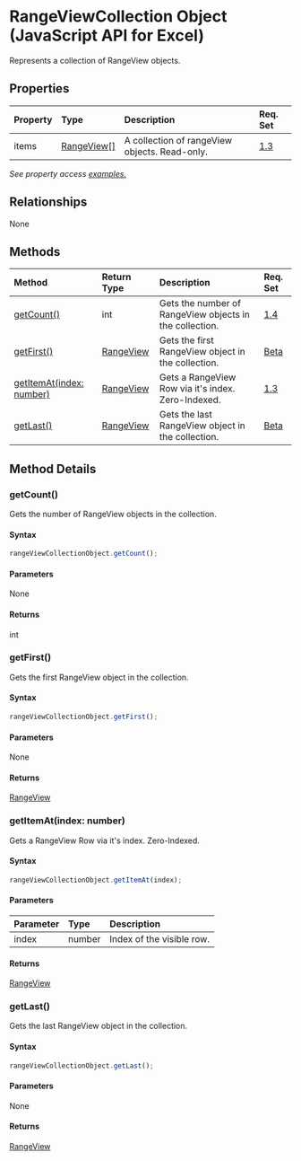 # RangeViewCollection Object (JavaScript API for Excel)

Represents a collection of RangeView objects.

## Properties

| Property	   | Type	|Description| Req. Set|
|:---------------|:--------|:----------|:----|
|items|[RangeView[]](rangeview.md)|A collection of rangeView objects. Read-only.|[1.3](../requirement-sets/excel-api-requirement-sets.md)|

_See property access [examples.](#property-access-examples)_

## Relationships
None


## Methods

| Method		   | Return Type	|Description| Req. Set|
|:---------------|:--------|:----------|:----|
|[getCount()](#getcount)|int|Gets the number of RangeView objects in the collection.|[1.4](../requirement-sets/excel-api-requirement-sets.md)|
|[getFirst()](#getfirst)|[RangeView](rangeview.md)|Gets the first RangeView object in the collection.|[Beta](../requirement-sets/excel-api-requirement-sets.md)|
|[getItemAt(index: number)](#getitematindex-number)|[RangeView](rangeview.md)|Gets a RangeView Row via it's index. Zero-Indexed.|[1.3](../requirement-sets/excel-api-requirement-sets.md)|
|[getLast()](#getlast)|[RangeView](rangeview.md)|Gets the last RangeView object in the collection.|[Beta](../requirement-sets/excel-api-requirement-sets.md)|

## Method Details


### getCount()
Gets the number of RangeView objects in the collection.

#### Syntax
```js
rangeViewCollectionObject.getCount();
```

#### Parameters
None

#### Returns
int

### getFirst()
Gets the first RangeView object in the collection.

#### Syntax
```js
rangeViewCollectionObject.getFirst();
```

#### Parameters
None

#### Returns
[RangeView](rangeview.md)

### getItemAt(index: number)
Gets a RangeView Row via it's index. Zero-Indexed.

#### Syntax
```js
rangeViewCollectionObject.getItemAt(index);
```

#### Parameters
| Parameter	   | Type	|Description|
|:---------------|:--------|:----------|
|index|number|Index of the visible row.|

#### Returns
[RangeView](rangeview.md)

### getLast()
Gets the last RangeView object in the collection.

#### Syntax
```js
rangeViewCollectionObject.getLast();
```

#### Parameters
None

#### Returns
[RangeView](rangeview.md)
